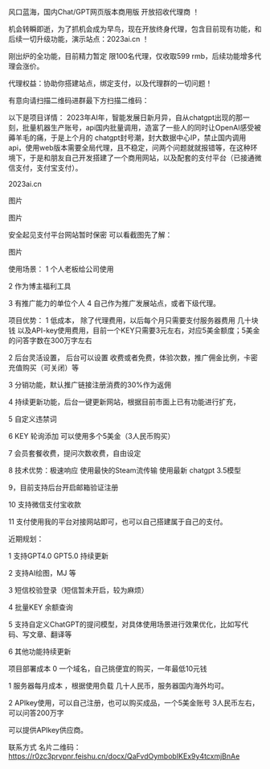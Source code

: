 风口蓝海，国内Chat/GPT网页版本商用版 开放招收代理商 ！

机会转瞬即逝，为了抓机会成为早鸟，现在开放终身代理，包含目前现有功能，和后续一切升级功能，演示站点：2023ai.cn  ！



刚出炉的全功能，目前精力暂定  限100名代理，仅收取599 rmb，后续功能增多代理会涨价。

代理权益：协助你搭建站点，绑定支付，以及代理群的一切问题！

有意向请扫描二维码进群最下方扫描二维码：



以下是项目详情：
2023年AI年，智能发展日新月异，自从chatgpt出现的那一刻，批量机器生产账号，api国内批量调用，造富了一些人的同时让OpenAI感受被薅羊毛的痛，于是上个月的 chatgpt封号潮，封大数据中心IP，禁止国内调用api，使用web版本需要全局代理，且不稳定，问两个问题就就报错等，在这种环境下，于是和朋友自己开发搭建了一个商用网站，以及配套的支付平台（已接通微信支付，支付宝支付）。

2023ai.cn

图片

图片

安全起见支付平台网站暂时保密 可以看截图先了解：

图片

使用场景：
       1  个人老板给公司使用

2  作为博主福利工具

3  有推广能力的单位个人                4   自己作为推广发展站点，或者下级代理。

项目优势：
1 低成本， 除了代理费用，以后每个月只需要支付服务器费用 几十块钱 以及API-key使用费用，目前一个KEY只需要3元左右，对应5美金额度；5美金的问答字数在300万字左右

2 后台灵活设置， 后台可以设置 收费或者免费，体验次数，推广佣金比例，卡密充值购买（可关闭）等

3 分销功能，默认推广链接注册消费的30%作为返佣

4 持续更新功能，后台一键更新网站，根据目前市面上已有功能进行扩充，

5 自定义违禁词

6 KEY 轮询添加 可以使用多个5美金（3人民币购买）

7 会员套餐收费，提问次数收费，自由设定

8  技术优势：极速响应 使用最快的Steam流传输 使用最新 chatgpt 3.5模型

9，目前支持后台开启邮箱验证注册

10 支持微信支付宝收款

11 支付使用我的平台对接网站即可，也可以自己搭建属于自己的支付。

近期规划：

1 支持GPT4.0 GPT5.0 持续更新

2  支持AI绘图，MJ 等

3  短信校验登录（短信暂未开启，较为麻烦）

4 批量KEY 余额查询

5 支持自定义ChatGPT的提问模型，对具体使用场景进行效果优化，比如写代码、写文章、翻译等

6 其他功能持续更新

项目部署成本
0 一个域名，自己挑便宜的购买，一年最低10元钱

1  服务器每月成本 ，根据使用负载 几十人民币，服务器国内海外均可。

2 APIkey使用，可以自己注册，也可以购买成品，一个5美金账号 3人民币左右，可以问答200万字

可以提供APIkey供应商。

联系方式
名片二维码：https://r0zc3prvpnr.feishu.cn/docx/QaFvdOymbobIKEx9y4tcxmjBnAe
